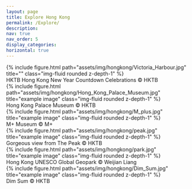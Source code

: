 ```yaml
---
layout: page
title: Explore Hong Kong
permalink: /Explore/
description: 
nav: true
nav_order: 5
display_categories: 
horizontal: true
---
```


<div class="row">
    <div class="col-sm mt-3 mt-md-0">
        {% include figure.html path="assets/img/hongkong/Victoria_Harbour.jpg" title="" class="img-fluid rounded z-depth-1" %}
        <div class="caption">
            HKTB Hong Kong New Year Countdown Celebrations © HKTB
        </div>
    </div>
</div>

<div class="row">
    <div class="col-sm mt-3 mt-md-0">
        {% include figure.html path="assets/img/hongkong/Hong_Kong_Palace_Museum.jpg" title="example image" class="img-fluid rounded z-depth-1" %}
        <div class="caption">
            Hong Kong Palace Museum © HKTB
        </div>
</div>
<div>

<div class="row">
    <div class="col-sm mt-3 mt-md-0">
        {% include figure.html path="assets/img/hongkong/M_plus.jpg" title="example image" class="img-fluid rounded z-depth-1" %}
        <div class="caption">
            M+ Museum © M+
        </div>
    </div>
</div>

<div class="row">
    <div class="col-sm mt-3 mt-md-0">
        {% include figure.html path="assets/img/hongkong/peak.jpg" title="example image" class="img-fluid rounded z-depth-1" %}
        <div class="caption">
            Gorgeous view from The Peak © HKTB
        </div>
    </div>

</div>

<div class="row">
    <div class="col-sm-6 mt-4 mt-md-0">
        {% include figure.html path="assets/img/hongkong/park.jpg" title="example image" class="img-fluid rounded z-depth-1" %}
        <div class="caption">
            Hong Kong UNESCO Global Geopark © Weijian Liang
        </div>
    </div>
        <div class="col-sm-6 mt-3 mt-md-0">
        {% include figure.html path="assets/img/hongkong/Dim_Sum.jpg" title="example image" class="img-fluid rounded z-depth-1" %}
        <div class="caption">
            Dim Sum © HKTB
        </div>
    </div>
    </div>
